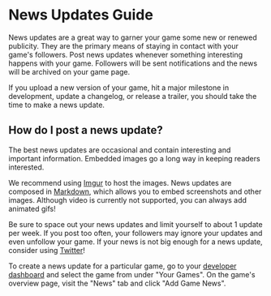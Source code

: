 # News Updates Guide

News updates are a great way to garner your game some new or renewed publicity. They are the primary means of staying in contact with your game's followers. Post news updates whenever something interesting happens with your game. Followers will be sent notifications and the news will be archived on your game page.

If you upload a new version of your game, hit a major milestone in development, update a changelog, or release a trailer, you should take the time to make a news update.

## How do I post a news update?

The best news updates are occasional and contain interesting and important information. Embedded images go a long way in keeping readers interested.

We recommend using [Imgur](https://imgur.com/) to host the images. News updates are composed in [Markdown](https://gamejolt.com/help/markdown), which allows you to embed screenshots and other images. Although video is currently not supported, you can always add animated gifs!

Be sure to space out your news updates and limit yourself to about 1 update per week. If you post too often, your followers may ignore your updates and even unfollow your game. If your news is not big enough for a news update, consider using [Twitter](www.twitter.com)!

To create a news update for a particular game, go to your [developer dashboard](https://gamejolt.com/dashboard/) and select the game from under "Your Games". On the game's overview page, visit the "News" tab and click "Add Game News".
